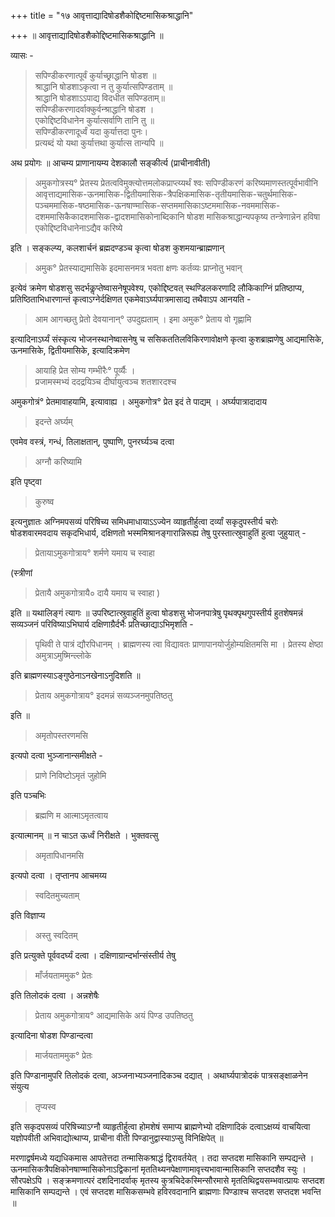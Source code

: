 +++
title = "१७ आवृत्ताद्यादिषोडशैकोद्दिष्टमासिकश्राद्धानि"

+++
॥ आवृत्ताद्यादिषोडशैकोद्दिष्टमासिकश्राद्धानि ॥

व्यासः -

> सपिण्डीकरणात्पूर्वं कुर्याच्छ्राद्धानि षोडश ॥  
श्राद्धानि षोडशाऽकृत्वा न तु कुर्यात्सपिण्डताम् ॥  
श्राद्धानि षोडशाऽऽपाद्य विदधीत सपिण्डताम्॥  
सपिण्डीकरणादर्वाक्कुर्वन्श्राद्धानि षोडश ।  
एकोद्दिष्टविधानेन कुर्यात्सर्वाणि तानि तु ॥  
सपिण्डीकरणादूर्ध्वं यदा कुर्यात्तदा पुनः।  
प्रत्यब्दं यो यथा कुर्यात्तथा कुर्यात्स तान्यपि ॥

अथ प्रयोगः ॥ आचम्य प्राणानायम्य देशकालौ सङ्कीर्त्य (प्राचीनावीती)

> अमुकगोत्रस्य° प्रेतस्य प्रेतत्वविमुक्त्योत्तमलोकप्राप्त्य्यर्थं श्वः सपिण्डीकरणं करिष्यमाणस्तत्पूर्वभावीनि आवृत्ताद्यमासिक-ऊनमासिक-द्वितीयमासिक-त्रैपक्षिकमासिक-तृतीयमासिक-चतुर्थमासिक-पञ्चममासिक-षष्ठमासिक-ऊनषाण्मासिक-सप्तममासिकाऽष्टममासिक-नवममासिक-दशममासिकैकादशमासिक-द्वादशमासिकोनाब्दिकानि षोडश मासिकश्राद्धान्यपकृष्य तन्त्रेणान्नेन हविषा एकोद्दिष्टविधानेनाऽद्यैव करिष्ये

इति । सङ्कल्प्य, कलशार्चनं ब्रह्मदण्डञ्च कृत्वा षोडश कुशमयान्ब्राह्मणान्

> अमुक° प्रेतस्याद्यमासिके इदमासनमत्र भवता क्षणः कर्तव्यः प्राप्नोतु भवान्

इत्येवं क्रमेण षोडशसु सदर्भकॢप्तेष्वासनेषूपवेश्य, एकोद्दिष्टवत् स्थण्डिलकरणादि लौकिकाग्निं प्रतिष्ठाप्य, प्रतिष्ठिताभिधारणान्तं कृत्वाऽग्नेर्दक्षिणत एकमेवाऽर्घ्यपात्रमासाद्य तथैवाऽप आनयति -

> आम आगच्छतु प्रेतो देवयानान्° उपदुह्यताम् । इमा अमुक° प्रेताय वो गृह्णामि

इत्यादिनाऽर्घ्यं संस्कृत्य भोजनस्थानेष्वासनेषु च ससिकततिलविकिरणावोक्षणे कृत्वा कुशब्राह्मणेषु आद्यमासिके, ऊनमासिके, द्वितीयमासिके, इत्यादिक्रमेण

> आयाहि प्रेत सोम्य गम्भीरैः° पूर्व्यैः ।  
प्रजामस्मभ्यं ददद्रयिञ्च दीर्घायुत्वञ्च शतशारदश्च

अमुकगोत्रं° प्रेतमावाहयामि, इत्यावाह्य । अमुकगोत्र° प्रेत इदं ते पाद्यम् । अर्घ्यपात्रादादाय

> इदन्ते अर्घ्यम्

एवमेव वस्त्रं, गन्धं, तिलाक्षतान्, पुष्पाणि, पुनरर्घ्यञ्च दत्वा

> अग्नौ करिष्यामि

इति पृष्ट्वा

> कुरुष्व

इत्यनुज्ञातः अग्निमपसव्यं परिषिच्य समिधमाधायाऽऽज्येन व्याहृतीर्हुत्वा दर्व्यां सकृदुपस्तीर्य चरोः षोडशवारमवदाय सकृदभिधार्य, दक्षिणतो भस्ममिश्रानङ्गारान्निरूह्य तेषु पुरस्तात्स्रुवाहुतिं हुत्वा जुहुयात् -

> प्रेतायाऽमुकगोत्राय° शर्मणे यमाय च स्वाहा

(स्त्रीणां

> प्रेतायै अमुकगोत्रायै० दायै यमाय च स्वाहा )

इति ॥ यथालिङ्गं त्यागः ॥ उपरिष्टात्स्रुवाहुतिं हुत्वा षोडशसु भोजनपात्रेषु पृथक्पृथगुपस्तीर्य हुतशेषमन्नं सव्यञ्जनं परिविष्याऽभिघार्य दक्षिणाग्रैर्दर्भैः प्रतिच्छाद्याऽभिमृशति -

> पृथिवी ते पात्रं द्यौरपिधानम् । ब्राह्मणस्य त्वा विद्यावतः प्राणापानयोर्जुहोम्यक्षितमसि मा । प्रेतस्य क्षेष्ठा अमुत्राऽमुष्मिन्ल्लोके

इति ब्राह्मणस्याऽङ्गुष्ठेनाऽनखेनाऽनुदिशति ॥

> प्रेताय अमुकगोत्राय° इदमन्नं सव्यञ्जनमुपतिष्ठतु

इति ॥

> अमृतोपस्तरणमसि

इत्यपो दत्वा भुञ्जानान्समीक्षते -

> प्राणे निविष्टोऽमृतं जुहोमि

इति पञ्चभिः

> ब्रह्मणि म आत्माऽमृतत्वाय

इत्यात्मानम् ॥ न चाऽत ऊर्ध्वं निरीक्षते । भुक्तवत्सु

> अमृतापिधानमसि

इत्यपो दत्वा । तृप्तानप आचमय्य

> स्वदितमुच्यताम्

इति विज्ञाप्य

> अस्तु स्वदितम्

इति प्रत्युक्ते पूर्ववदर्घ्यं दत्वा । दक्षिणाग्रान्दर्भान्संस्तीर्य तेषु

> माँर्जयताममुक° प्रेतः

इति तिलोदकं दत्वा । अन्नशेषैः

> प्रेताय अमुकगोत्राय° आद्यमासिके अयं पिण्ड उपतिष्ठतु

इत्यादिना षोडश पिण्डान्दत्वा

> मार्जयताममुक° प्रेतः

इति पिण्डानामुपरि तिलोदकं दत्वा, अञ्जनाभ्यञ्जनादिकञ्च दद्यात् । अथार्घ्यपात्रोदकं पात्रसङ्क्षाळनेन संयुत्य

> तृप्यस्व

इति सकृदपसव्यं परिषिच्याऽग्नौ व्याहृतीर्हुत्वा होमशेषं समाप्य ब्राह्मणेभ्यो दक्षिणादिकं दत्वाऽक्षय्यं वाचयित्वा यज्ञोपवीती अभिवाद्योत्थाप्य, प्राचीना वीती पिण्डानुद्वास्याऽप्सु विनिक्षिपेत् ॥

मरणाद्वर्षमध्ये यद्यधिकमास आपतेत्तदा तन्मासिकश्राद्धं द्विरावर्तयेत् । तदा सप्तदश मासिकानि सम्पद्यन्ते । ऊनमासिकत्रैपक्षिकोनषाण्मासिकोनाऽद्विकानां मृततिथ्यनपेक्षाणामावृत्त्यभावान्मासिकानि सप्तदशैव स्युः । सौरपक्षेऽपि । सङ्क्रमणात्परं दशदिनादर्वाक् मृतस्य कुत्रचिदेकस्मिन्सौरमासे मृततिथिद्वयसम्भवात्प्रायः सप्तदश मासिकानि सम्पद्यन्ते । एवं सप्तदश मासिकसम्भवे हविरवदानानि ब्राह्मणाः पिण्डाश्च सप्तदश सप्तदश भवन्ति ॥
